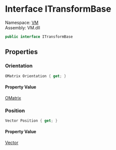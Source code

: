# Interface ITransformBase

Namespace: [VM](VM.md)  
Assembly: VM.dll  

```csharp
public interface ITransformBase
```

## Properties

### Orientation

```csharp
OMatrix Orientation { get; }
```

#### Property Value

 [OMatrix](VM.OMatrix.md)

### Position

```csharp
Vector Position { get; }
```

#### Property Value

 [Vector](VM.Vector.md)


